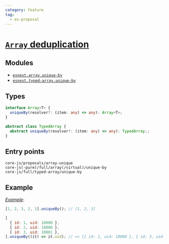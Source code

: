```yaml
---
category: feature
tag:
  - es-proposal
---
```


# [`Array` deduplication](https://github.com/tc39/proposal-array-unique)

## Modules

- [`esnext.array.unique-by`](https://github.com/zloirock/core-js/blob/master/packages/core-js/modules/esnext.array.unique-by.js)
- [`esnext.typed-array.unique-by`](https://github.com/zloirock/core-js/blob/master/packages/core-js/modules/esnext.typed-array.unique-by.js)

## Types

```ts
interface Array<T> {
  uniqueBy(resolver?: (item: any) => any): Array<T>;
}

abstract class TypedArray {
  abstract uniqueBy(resolver?: (item: any) => any): TypedArray;;
}
```

## Entry points

```
core-js/proposals/array-unique
core-js(-pure)/full/array(/virtual)/unique-by
core-js/full/typed-array/unique-by
```

## Example

[_Example_](https://is.gd/lilNPu):

```js
[1, 2, 3, 2, 1].uniqueBy(); // [1, 2, 3]

[
  { id: 1, uid: 10000 },
  { id: 2, uid: 10000 },
  { id: 3, uid: 10001 },
].uniqueBy((it) => it.uid); // => [{ id: 1, uid: 10000 }, { id: 3, uid: 10001 }]
```
